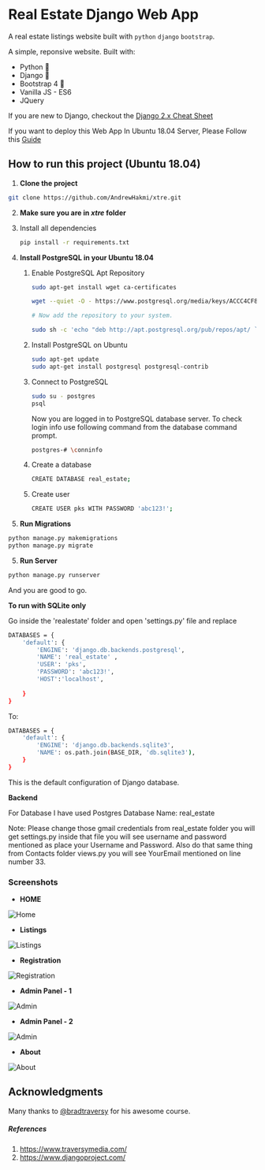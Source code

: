 # Real Estate Django Web App

A real estate listings website built with `python` `django` `bootstrap`.

A simple, reponsive  website. Built with:

- Python 🐍
- Django 🎸
- Bootstrap 4 🌈
- Vanilla JS - ES6
- JQuery

If you are new to Django, checkout the [Django 2.x Cheat Sheet](https://github.com/AndrewHakmi/xtre/blob/master/django_cheat_sheet.md)

If you want to deploy this Web App In Ubuntu 18.04 Server, Please Follow this [Guide](https://github.com/AndrewHakmi/xtre/blob/master/Django_Deployment_to_Ubuntu_18.04.md) 

## How to run this project (Ubuntu 18.04)

1. **Clone the project**

```sh
git clone https://github.com/AndrewHakmi/xtre.git
```

2.  **Make sure you are in *xtre* folder**

   1. Install all dependencies

      ```sh
      pip install -r requirements.txt
      ```

3. **Install PostgreSQL in your Ubuntu 18.04**

   1. Enable PostgreSQL Apt Repository

      ```sh
      sudo apt-get install wget ca-certificates
      
      wget --quiet -O - https://www.postgresql.org/media/keys/ACCC4CF8.asc | sudo apt-key add -
      
      # Now add the repository to your system.
      
      sudo sh -c 'echo "deb http://apt.postgresql.org/pub/repos/apt/ `lsb_release -cs`-pgdg main" >> /etc/apt/sources.list.d/pgdg.list'
      ```

   2. Install PostgreSQL on Ubuntu

      ```sh
      sudo apt-get update
      sudo apt-get install postgresql postgresql-contrib
      ```

   3. Connect to PostgreSQL

      ```sh
      sudo su - postgres
      psql
      ```

      Now you are logged in to PostgreSQL database server. To check login info use following command from the database command prompt.

      ```sh
      postgres-# \conninfo
      ```

   4. Create a database

      ```sh
      CREATE DATABASE real_estate;
      ```

   5. Create user 

      ```sh
      CREATE USER pks WITH PASSWORD 'abc123!';
      ```
   
4. **Run Migrations**

```sh
python manage.py makemigrations
python manage.py migrate
```

5. **Run Server**

```sh
python manage.py runserver 
```

And you are good to go. 


**To run with SQLite only**

Go inside the 'realestate' folder and open 'settings.py' file and replace

```sh
DATABASES = {
    'default': {
        'ENGINE': 'django.db.backends.postgresql',
        'NAME': 'real_estate' ,
        'USER': 'pks',
        'PASSWORD': 'abc123!',
        'HOST':'localhost',
        
    }
}
```

To: 

```sh
DATABASES = {
    'default': {
        'ENGINE': 'django.db.backends.sqlite3',
        'NAME': os.path.join(BASE_DIR, 'db.sqlite3'),
    }
}

```

This is the default configuration of Django database.


**Backend**

For Database I have used Postgres Database Name: real_estate

Note: Please change those gmail credentials from real_estate folder you will get settings.py inside that file you will see username and password mentioned as place your Username and Password. Also do that same thing from Contacts folder views.py you will see YourEmail mentioned on line number 33.

### Screenshots

- **HOME**

![Home](https://github.com/TheCaffeineDev/Real-Estate-Django-Web-App/blob/master/screenshots/s1.JPG)

- **Listings** 


![Listings](https://github.com/TheCaffeineDev/Real-Estate-Django-Web-App/blob/master/screenshots/s3list.JPG)

- **Registration** 

![Registration](https://github.com/TheCaffeineDev/Real-Estate-Django-Web-App/blob/master/screenshots/s4reg.JPG)

- **Admin Panel - 1**

![Admin](https://github.com/TheCaffeineDev/Real-Estate-Django-Web-App/blob/master/screenshots/s5adm.JPG)

- **Admin Panel - 2**

![Admin](https://github.com/TheCaffeineDev/Real-Estate-Django-Web-App/blob/master/screenshots/s6r.JPG)

- **About**

![About ](https://github.com/TheCaffeineDev/Real-Estate-Django-Web-App/blob/master/screenshots/s2about.JPG)


## Acknowledgments

Many thanks to [@bradtraversy](https://github.com/bradtraversy) for his awesome course.

##### References

1. https://www.traversymedia.com/
2. https://www.djangoproject.com/
